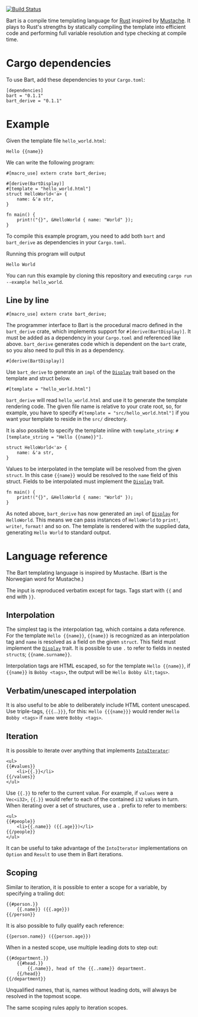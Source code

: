 [![Build Status](https://travis-ci.org/maghoff/bart.svg?branch=master)](https://travis-ci.org/maghoff/bart)

Bart is a compile time templating language for [Rust](https://www.rust-lang.org/en-US/) inspired by [Mustache](https://mustache.github.io/mustache.5.html). It plays to Rust's strengths by statically compiling the template into efficient code and performing full variable resolution and type checking at compile time.

Cargo dependencies
==================
To use Bart, add these dependencies to your `Cargo.toml`:

    [dependencies]
    bart = "0.1.1"
    bart_derive = "0.1.1"

Example
=======
Given the template file `hello_world.html`:

    Hello {{name}}

We can write the following program:

    #[macro_use] extern crate bart_derive;

    #[derive(BartDisplay)]
    #[template = "hello_world.html"]
    struct HelloWorld<'a> {
        name: &'a str,
    }

    fn main() {
        print!("{}", &HelloWorld { name: "World" });
    }

To compile this example program, you need to add both `bart` and `bart_derive` as dependencies in your `Cargo.toml`.

Running this program will output

    Hello World

You can run this example by cloning this repository and executing `cargo run --example hello_world`.

Line by line
------------
    #[macro_use] extern crate bart_derive;

The programmer interface to Bart is the procedural macro defined in the `bart_derive` crate, which implements support for `#[derive(BartDisplay)]`. It must be added as a dependency in your `Cargo.toml` and referenced like above. `bart_derive` generates code which is dependent on the `bart` crate, so you also need to pull this in as a dependency.

    #[derive(BartDisplay)]

Use `bart_derive` to generate an `impl` of the [`Display`][Display] trait based on the template and struct below.

    #[template = "hello_world.html"]

`bart_derive` will read `hello_world.html` and use it to generate the template rendering code. The given file name is relative to your crate root, so, for example, you have to specify `#[template = "src/hello_world.html"]` if you want your template to reside in the `src/` directory.

It is also possible to specify the template inline with `template_string`: `#[template_string = "Hello {{name}}"]`.

    struct HelloWorld<'a> {
        name: &'a str,
    }

Values to be interpolated in the template will be resolved from the given `struct`. In this case `{{name}}` would be resolved to the `name` field of this struct. Fields to be interpolated must implement the [`Display`][Display] trait.

    fn main() {
        print!("{}", &HelloWorld { name: "World" });
    }

As noted above, `bart_derive` has now generated an `impl` of [`Display`][Display] for `HelloWorld`. This means we can pass instances of `HelloWorld` to `print!`, `write!`, `format!` and so on. The template is rendered with the supplied data, generating `Hello World` to standard output.

Language reference
==================
The Bart templating language is inspired by Mustache. (Bart is the Norwegian word for Mustache.)

The input is reproduced verbatim except for tags. Tags start with `{{` and end with `}}`.

Interpolation
-------------
The simplest tag is the interpolation tag, which contains a data reference. For the template `Hello {{name}}`, `{{name}}` is recognized as an interpolation tag and `name` is resolved as a field on the given `struct`. This field must implement the [`Display`][Display] trait. It is possible to use `.` to refer to fields in nested `struct`s; `{{name.surname}}`.

Interpolation tags are HTML escaped, so for the template `Hello {{name}}`, if `{{name}}` is `Bobby <tags>`, the output will be `Hello Bobby &lt;tags>`.

Verbatim/unescaped interpolation
--------------------------------
It is also useful to be able to deliberately include HTML content unescaped. Use triple-tags, `{{{`&hellip;`}}}`, for this: `Hello {{{name}}}` would render `Hello Bobby <tags>` if `name` were `Bobby <tags>`.

Iteration
---------
It is possible to iterate over anything that implements [`IntoIterator`](https://doc.rust-lang.org/std/iter/trait.IntoIterator.html):

    <ul>
    {{#values}}
        <li>{{.}}</li>
    {{/values}}
    </ul>

Use `{{.}}` to refer to the current value. For example, if `values` were a `Vec<i32>`, `{{.}}` would refer to each of the contained `i32` values in turn. When iterating over a set of structures, use a `.` prefix to refer to members:

    <ul>
    {{#people}}
        <li>{{.name}} ({{.age}})</li>
    {{/people}}
    </ul>

It can be useful to take advantage of the `IntoIterator` implementations on `Option` and `Result` to use them in Bart iterations.

Scoping
-------
Similar to iteration, it is possible to enter a scope for a variable, by specifying a trailing dot:

    {{#person.}}
        {{.name}} ({{.age}})
    {{/person}}

It is also possible to fully qualify each reference:

    {{person.name}} ({{person.age}})

When in a nested scope, use multiple leading dots to step out:

    {{#department.}}
        {{#head.}}
            {{.name}}, head of the {{..name}} department.
        {{/head}}
    {{/department}}

Unqualified names, that is, names without leading dots, will always be resolved in the topmost scope.

The same scoping rules apply to iteration scopes.


[Display]: https://doc.rust-lang.org/std/fmt/trait.Display.html
